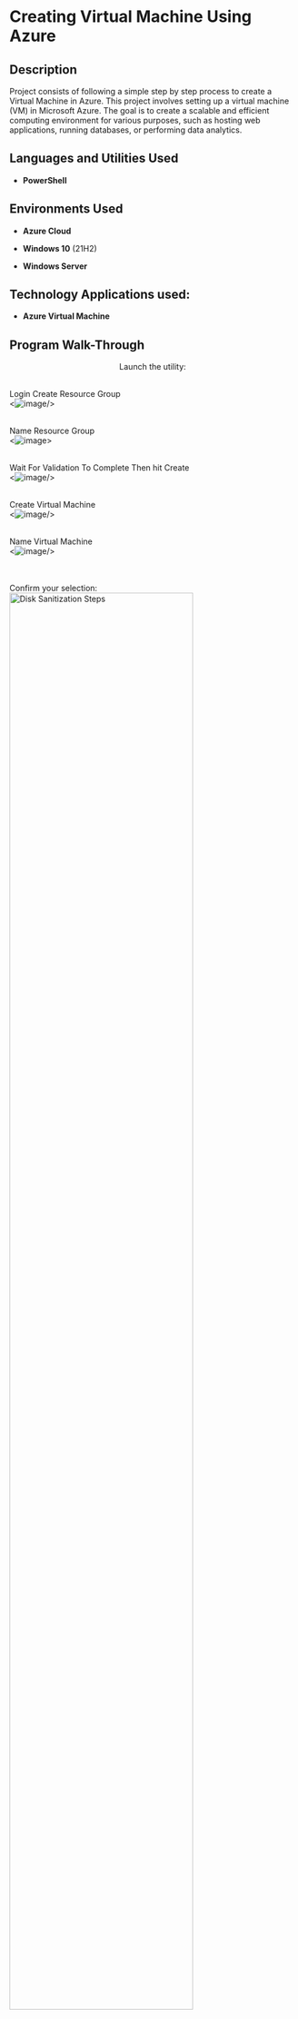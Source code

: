 <h1>Creating Virtual Machine Using Azure</h1>

 

<h2>Description</h2>
Project consists of following a simple step by step process to create a Virtual Machine in Azure. This project involves setting up a virtual machine (VM) in Microsoft Azure. The goal is to create a scalable and efficient computing environment for various purposes, such as hosting web applications, running databases, or performing data analytics.
<br />


<h2>Languages and Utilities Used</h2>

- <b>PowerShell</b> 


<h2>Environments Used </h2>

 - <b>Azure Cloud</b>
 
- <b>Windows 10</b> (21H2)

- <b>Windows Server</b>

<h2>Technology Applications used:</h2>

 - <b>Azure Virtual Machine</b>

<h2>Program Walk-Through</h2>
<p align="center">
Launch the utility: <br/>

 <br/>Login Create Resource Group<br/>
 <![image](https://github.com/Thomasa696/Creating-Virtual-Machine/assets/164200083/f80514af-47f2-481f-a435-fed2d027ea15)/>

 <br/>Name Resource Group<br/>
 <![image](https://github.com/Thomasa696/Creating-Virtual-Machine/assets/164200083/317f0303-bc39-492e-b87e-8e840349093c)>

<br/>Wait For Validation To Complete Then hit Create<br/>
<![image](https://github.com/Thomasa696/Creating-Virtual-Machine/assets/164200083/778bb7af-aeb9-4862-849b-4fafe680dda4)/>

<br/>Create Virtual Machine<br/>
<![image](https://github.com/Thomasa696/Creating-Virtual-Machine/assets/164200083/0d09e42d-b18a-4529-a91d-a82d60a1c21b)/>

<br/>Name Virtual Machine<br/>
<![image](https://github.com/Thomasa696/Creating-Virtual-Machine/assets/164200083/496adaa7-fb0b-431b-9ae3-968733bed22a)/>

<br />
<br />
Confirm your selection:  <br/>
<img src="https://i.imgur.com/cdFHBiU.png" height="80%" width="80%" alt="Disk Sanitization Steps"/>
<br />
<br />
Wait for process to complete (may take some time):  <br/>
<img src="https://i.imgur.com/JL945Ga.png" height="80%" width="80%" alt="Disk Sanitization Steps"/>
<br />
<br />
Sanitization complete:  <br/>
<img src="https://i.imgur.com/K71yaM2.png" height="80%" width="80%" alt="Disk Sanitization Steps"/>
<br />
<br />
Observe the wiped disk:  <br/>
<img src="https://i.imgur.com/AeZkvFQ.png" height="80%" width="80%" alt="Disk Sanitization Steps"/>
</p>

<!--
 ```diff
- text in red
+ text in green
! text in orange
# text in gray
@@ text in purple (and bold)@@
```
--!>

